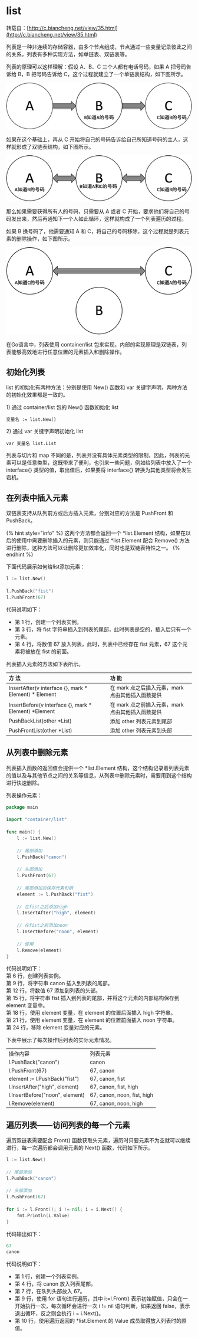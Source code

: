 # list

转载自：[http://c.biancheng.net/view/35.html](http://c.biancheng.net/view/35.html)

列表是一种非连续的存储容器，由多个节点组成，节点通过一些变量记录彼此之间的关系，列表有多种实现方法，如单链表、双链表等。

列表的原理可以这样理解：假设 A、B、C 三个人都有电话号码，如果 A 把号码告诉给 B，B 把号码告诉给 C，这个过程就建立了一个单链表结构，如下图所示。

![&#x56FE;&#xFF1A;&#x4E09;&#x4EBA;&#x5355;&#x5411;&#x901A;&#x77E5;&#x7535;&#x8BDD;&#x53F7;&#x7801;&#x5F62;&#x6210;&#x5355;&#x94FE;&#x8868;&#x7ED3;&#x6784;](../../.gitbook/assets/image%20%289%29.png)

如果在这个基础上，再从 C 开始将自己的号码告诉给自己所知道号码的主人，这样就形成了双链表结构，如下图所示。

![&#x56FE;&#xFF1A;&#x4E09;&#x4EBA;&#x76F8;&#x4E92;&#x901A;&#x77E5;&#x7535;&#x8BDD;&#x53F7;&#x7801;&#x5F62;&#x6210;&#x53CC;&#x94FE;&#x8868;&#x7ED3;&#x6784;](../../.gitbook/assets/image%20%2811%29.png)

那么如果需要获得所有人的号码，只需要从 A 或者 C 开始，要求他们将自己的号码发出来，然后再通知下一个人如此循环，这样就构成了一个列表遍历的过程。

 如果 B 换号码了，他需要通知 A 和 C，将自己的号码移除，这个过程就是列表元素的删除操作，如下图所示。

![&#x56FE;&#xFF1A;&#x4ECE;&#x53CC;&#x94FE;&#x8868;&#x4E2D;&#x5220;&#x9664;&#x4E00;&#x4EBA;&#x7684;&#x7535;&#x8BDD;&#x53F7;&#x7801;](../../.gitbook/assets/image%20%2810%29.png)

在Go语言中，列表使用 container/list 包来实现，内部的实现原理是双链表，列表能够高效地进行任意位置的元素插入和删除操作。

##  初始化列表

 list 的初始化有两种方法：分别是使用 New\(\) 函数和 var 关键字声明，两种方法的初始化效果都是一致的。

 1\) 通过 container/list 包的 New\(\) 函数初始化 list

```text
变量名 := list.New()
```

 2\) 通过 var 关键字声明初始化 list

```text
var 变量名 list.List
```

列表与切片和 map 不同的是，列表并没有具体元素类型的限制，因此，列表的元素可以是任意类型，这既带来了便利，也引来一些问题，例如给列表中放入了一个 interface{} 类型的值，取出值后，如果要将 interface{} 转换为其他类型将会发生宕机。

##  在列表中插入元素

 双链表支持从队列前方或后方插入元素，分别对应的方法是 PushFront 和 PushBack。

{% hint style="info" %}
这两个方法都会返回一个 \*list.Element 结构，如果在以后的使用中需要删除插入的元素，则只能通过 \*list.Element 配合 Remove\(\) 方法进行删除，这种方法可以让删除更加效率化，同时也是双链表特性之一。
{% endhint %}

 下面代码展示如何给list添加元素：

```go
l := list.New()

l.PushBack("fist")
l.PushFront(67)
```

 代码说明如下：

*  第 1 行，创建一个列表实例。
*  第 3 行，将 fist 字符串插入到列表的尾部，此时列表是空的，插入后只有一个元素。
*  第 4 行，将数值 67 放入列表，此时，列表中已经存在 fist 元素，67 这个元素将被放在 fist 的前面。

 列表插入元素的方法如下表所示。

|  方  法 |  功  能 |
| :--- | :--- |
|  InsertAfter\(v interface {}, mark \* Element\) \* Element |  在 mark 点之后插入元素，mark 点由其他插入函数提供 |
|  InsertBefore\(v interface {}, mark \* Element\) \*Element |  在 mark 点之前插入元素，mark 点由其他插入函数提供 |
|  PushBackList\(other \*List\) |  添加 other 列表元素到尾部 |
|  PushFrontList\(other \*List\) |  添加 other 列表元素到头部 |

##  从列表中删除元素

列表插入函数的返回值会提供一个 \*list.Element 结构，这个结构记录着列表元素的值以及与其他节点之间的关系等信息，从列表中删除元素时，需要用到这个结构进行快速删除。

 列表操作元素：

```go
package main

import "container/list"

func main() {
    l := list.New()

    // 尾部添加
    l.PushBack("canon")

    // 头部添加
    l.PushFront(67)

    // 尾部添加后保存元素句柄
    element := l.PushBack("fist")

    // 在fist之后添加high
    l.InsertAfter("high", element)

    // 在fist之前添加noon
    l.InsertBefore("noon", element)

    // 使用
    l.Remove(element)
}
```

 代码说明如下：  
 第 6 行，创建列表实例。  
 第 9 行，将字符串 canon 插入到列表的尾部。  
 第 12 行，将数值 67 添加到列表的头部。  
 第 15 行，将字符串 fist 插入到列表的尾部，并将这个元素的内部结构保存到 element 变量中。  
 第 18 行，使用 element 变量，在 element 的位置后面插入 high 字符串。  
 第 21 行，使用 element 变量，在 element 的位置前面插入 noon 字符串。  
 第 24 行，移除 element 变量对应的元素。

 下表中展示了每次操作后列表的实际元素情况。

|   |  |
| :--- | :--- |
|  操作内容 |  列表元素 |
|  l.PushBack\("canon"\) |  canon |
|  l.PushFront\(67\) |  67, canon |
|  element := l.PushBack\("fist"\) |  67, canon, fist |
|  l.InsertAfter\("high", element\) |  67, canon, fist, high |
|  l.InsertBefore\("noon", element\) |  67, canon, noon, fist, high |
|  l.Remove\(element\) |  67, canon, noon, high |

##  遍历列表——访问列表的每一个元素

 遍历双链表需要配合 Front\(\) 函数获取头元素，遍历时只要元素不为空就可以继续进行，每一次遍历都会调用元素的 Next\(\) 函数，代码如下所示。

```go
l := list.New()

// 尾部添加
l.PushBack("canon")

// 头部添加
l.PushFront(67)

for i := l.Front(); i != nil; i = i.Next() {
    fmt.Println(i.Value)
}
```

 代码输出如下：

```go
67
canon
```

 代码说明如下：

*  第 1 行，创建一个列表实例。
*  第 4 行，将 canon 放入列表尾部。
*  第 7 行，在队列头部放入 67。
*  第 9 行，使用 for 语句进行遍历，其中 i:=l.Front\(\) 表示初始赋值，只会在一开始执行一次，每次循环会进行一次 i != nil 语句判断，如果返回 false，表示退出循环，反之则会执行 i = i.Next\(\)。
*  第 10 行，使用遍历返回的 \*list.Element 的 Value 成员取得放入列表时的原值。

